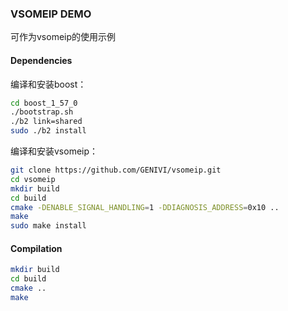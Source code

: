 ### VSOMEIP DEMO

可作为vsomeip的使用示例

#### Dependencies

编译和安装boost：

```bash
cd boost_1_57_0
./bootstrap.sh
./b2 link=shared
sudo ./b2 install
```

编译和安装vsomeip：

```bash
git clone https://github.com/GENIVI/vsomeip.git
cd vsomeip
mkdir build
cd build
cmake -DENABLE_SIGNAL_HANDLING=1 -DDIAGNOSIS_ADDRESS=0x10 ..
make
sudo make install
```


#### Compilation

```bash
mkdir build
cd build
cmake ..
make
```

